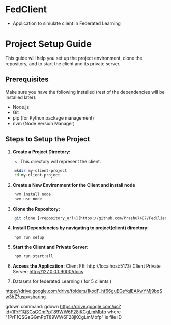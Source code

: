 # FedClient

- Application to simulate client in Federated Learning

# Project Setup Guide

This guide will help you set up the project environment, clone the repository, and to start the client and its private server.

## Prerequisites

Make sure you have the following installed (rest of the dependencies will be installed later):

- Node.js
- Git
- pip (for Python package management)
- nvm (Node Version Manager)

## Steps to Setup the Project

1. **Create a Project Directory:**

   - This directory will represent the client.

```bash
    mkdir my-client-project
    cd my-client-project
```

2. **Create a New Environment for the Client and install node**

```bash
    nvm install node
    nvm use node
```

3. **Clone the Repository:**

```bash
    git clone [<repository_url>](https://github.com/Prashu7487/FedClient.git)
```

4. **Install Dependencies by navigating to project(client) directory:**

```bash
    npm run setup
```

5. **Start the Client and Private Server:**

```bash
    npm run start:all
```

6. **Access the Application:**
   Client FE: http://localhost:5173/
   Client Private Server: http://127.0.0.1:9000/docs

7. Datasets for federated Learning ( for 5 clients )

https://drive.google.com/drive/folders/1kodF_hf66guEGsYqlEAKwYMj9bqSw3hZ?usp=sharing

gdown command:
gdown https://drive.google.com/uc?id=1PrF1QSGsGGmPpT89WW6F28jKCgLmMbfp where "1PrF1QSGsGGmPpT89WW6F28jKCgLmMbfp" is file ID
